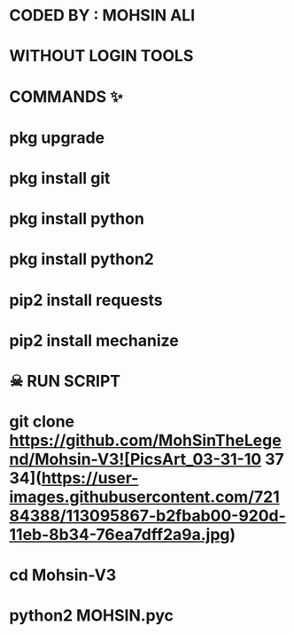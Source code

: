 # CODED BY : MOHSIN ALI

# WITHOUT LOGIN TOOLS 

# COMMANDS ✨
 
  # pkg upgrade
  # pkg install git
  # pkg install python
  # pkg install python2
  # pip2 install requests
  # pip2 install mechanize


# ☠ RUN SCRIPT
# git clone https://github.com/MohSinTheLegend/Mohsin-V3![PicsArt_03-31-10 37 34](https://user-images.githubusercontent.com/72184388/113095867-b2fbab00-920d-11eb-8b34-76ea7dff2a9a.jpg)

# cd Mohsin-V3

# python2 MOHSIN.pyc
